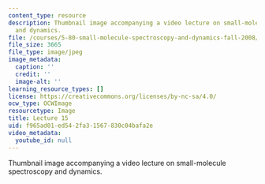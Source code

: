 ```yaml
---
content_type: resource
description: Thumbnail image accompanying a video lecture on small-molecule spectroscopy
  and dynamics.
file: /courses/5-80-small-molecule-spectroscopy-and-dynamics-fall-2008/f965ad01ed542fa31567830c04bafa2e_mit5_80f08lec15_th.jpg
file_size: 3665
file_type: image/jpeg
image_metadata:
  caption: ''
  credit: ''
  image-alt: ''
learning_resource_types: []
license: https://creativecommons.org/licenses/by-nc-sa/4.0/
ocw_type: OCWImage
resourcetype: Image
title: Lecture 15
uid: f965ad01-ed54-2fa3-1567-830c04bafa2e
video_metadata:
  youtube_id: null
---
```

Thumbnail image accompanying a video lecture on small-molecule spectroscopy and dynamics.